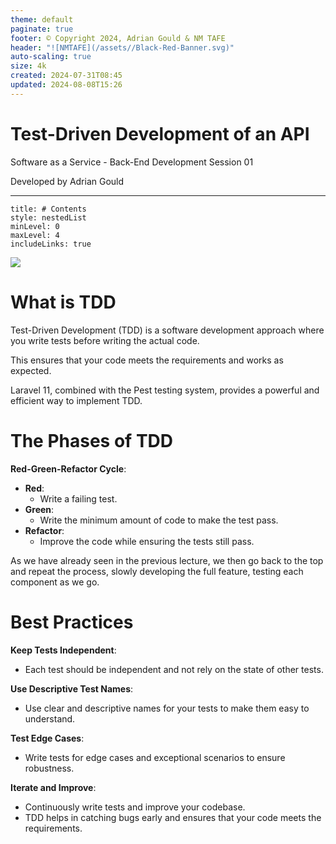 ```yaml
---
theme: default
paginate: true
footer: © Copyright 2024, Adrian Gould & NM TAFE
header: "![NMTAFE](/assets//Black-Red-Banner.svg)"
auto-scaling: true
size: 4k
created: 2024-07-31T08:45
updated: 2024-08-08T15:26
---
```


# Test-Driven Development of an API

Software as a Service - Back-End Development
Session 01

Developed by Adrian Gould

---


```table-of-contents
title: # Contents
style: nestedList
minLevel: 0
maxLevel: 4
includeLinks: true
```

![](TDD-Circle@1x.svg)

# What is TDD

Test-Driven Development (TDD) is a software development approach where you write tests before writing the actual code.

This ensures that your code meets the requirements and works as expected.

Laravel 11, combined with the Pest testing system, provides a powerful and efficient way to implement TDD.

# The Phases of TDD

**Red-Green-Refactor Cycle**:

- **Red**: 
	- Write a failing test.
- **Green**: 
	- Write the minimum amount of code to make the test pass.
- **Refactor**: 
	- Improve the code while ensuring the tests still pass.

As we have already seen in the previous lecture, we then go back to the top and repeat the process, slowly developing the full feature, testing each component as we go.


# Best Practices

**Keep Tests Independent**:
  - Each test should be independent and not rely on the state of other tests.

**Use Descriptive Test Names**:
  - Use clear and descriptive names for your tests to make them easy to understand.

**Test Edge Cases**:
  - Write tests for edge cases and exceptional scenarios to ensure robustness.

**Iterate and Improve**:
  - Continuously write tests and improve your codebase. 
  - TDD helps in catching bugs early and ensures that your code meets the requirements.
